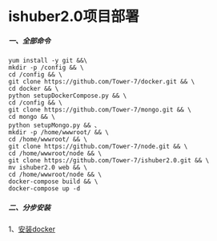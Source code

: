 # ishuber2.0项目部署
##### 一、全部命令
 ```
 yum install -y git &&\
mkdir -p /config && \
cd /config && \
git clone https://github.com/Tower-7/docker.git && \
cd docker && \
python setupDockerCompose.py && \
cd /config && \
git clone https://github.com/Tower-7/mongo.git && \
cd mongo && \
python setupMongo.py && 、
mkdir -p /home/wwwroot/ && \
cd /home/wwwroot/ && \
git clone https://github.com/Tower-7/node.git && \
cd /home/wwwroot/node && \
git clone https://github.com/Tower-7/ishuber2.0.git && \
mv ishuber2.0 web && \
cd /home/wwwroot/node && \ 
docker-compose build && \
docker-compose up -d
```

##### 二、分步安装

 1、[安装docker](https://github.com/Tower-7/docker/blob/master/README.md)

